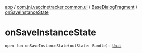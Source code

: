 [app](../../index.md) / [com.jnj.vaccinetracker.common.ui](../index.md) / [BaseDialogFragment](index.md) / [onSaveInstanceState](./on-save-instance-state.md)

# onSaveInstanceState

`open fun onSaveInstanceState(outState: Bundle): `[`Unit`](https://kotlinlang.org/api/latest/jvm/stdlib/kotlin/-unit/index.html)